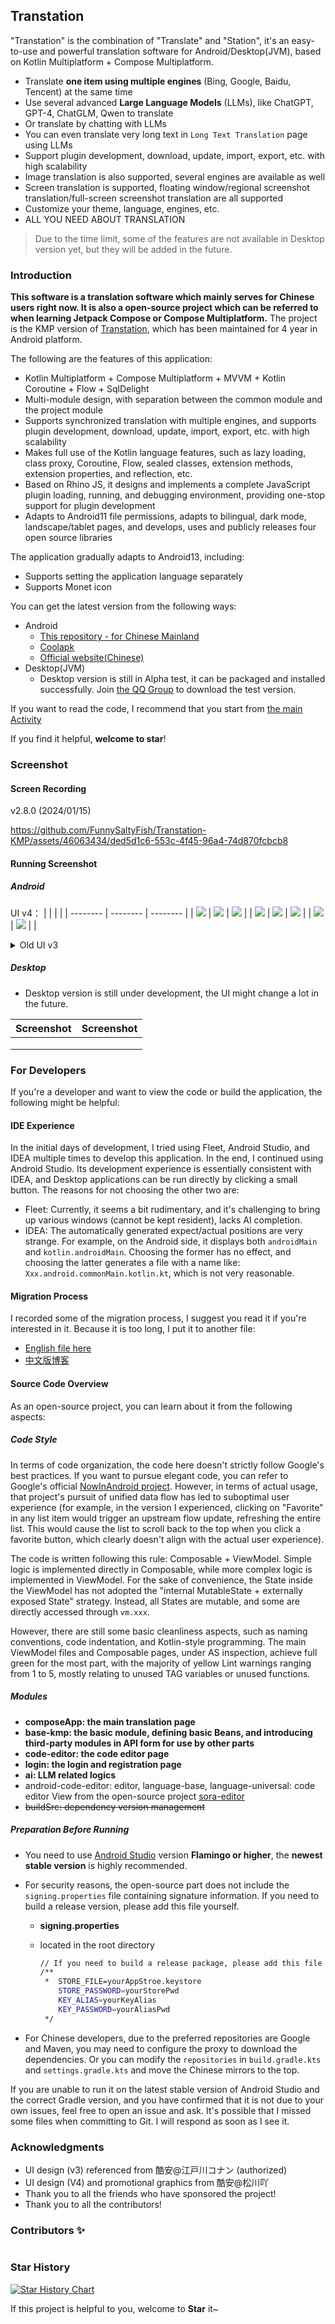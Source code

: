 ## Transtation
"Transtation" is the combination of "Translate" and "Station", it's an easy-to-use and powerful translation software for Android/Desktop(JVM), based on Kotlin Multiplatform + Compose Multiplatform. 

- Translate **one item using multiple engines** (Bing, Google, Baidu, Tencent) at the same time
- Use several advanced **Large Language Models** (LLMs), like ChatGPT, GPT-4, ChatGLM, Qwen to translate
- Or translate by chatting with LLMs
- You can even translate very long text in `Long Text Translation` page using LLMs
- Support plugin development, download, update, import, export, etc. with high scalability
- Image translation is also supported, several engines are available as well
- Screen translation is supported, floating window/regional screenshot translation/full-screen screenshot translation are all supported
- Customize your theme, language, engines, etc.
- ALL YOU NEED ABOUT TRANSLATION

> Due to the time limit, some of the features are not available in Desktop version yet, but they will be added in the future.

### Introduction

**This software is a translation software which mainly serves for Chinese users right now. It is also a open-source project which can be referred to when learning Jetpack Compose or Compose Multiplatform.** The project is the KMP version of [Transtation](https://github.com/FunnySaltyFish/FunnyTranslation), which has been maintained for 4 year in Android platform.

The following are the features of this application:

- Kotlin Multiplatform + Compose Multiplatform + MVVM + Kotlin Coroutine + Flow + SqlDelight
- Multi-module design, with separation between the common module and the project module
- Supports synchronized translation with multiple engines, and supports plugin development, download, update, import, export, etc. with high scalability
- Makes full use of the Kotlin language features, such as lazy loading, class proxy, Coroutine, Flow, sealed classes, extension methods, extension properties, and reflection, etc.
- Based on Rhino JS, it designs and implements a complete JavaScript plugin loading, running, and debugging environment, providing one-stop support for plugin development
- Adapts to Android11 file permissions, adapts to bilingual, dark mode, landscape/tablet pages, and develops, uses and publicly releases four open source libraries

The application gradually adapts to Android13, including:

- Supports setting the application language separately
- Supports Monet icon

You can get the latest version from the following ways:

- Android  
  - [This repository - for Chinese Mainland](/composeApp/release/composeApp-release.apk)
  - [Coolapk](https://www.coolapk.com/apk/com.funny.translation)
  - [Official website(Chinese)](https://www.funnysaltyfish.fun/trans)
- Desktop(JVM)
  - Desktop version is still in Alpha test, it can be packaged and installed successfully. Join [the QQ Group](https://qm.qq.com/q/64Ulp9Rjdm) to download the test version.

If you want to read the code, I recommend that you start from [the main Activity](/composeApp/src/androidMain/kotlin/com/funny/translation/translate/TransActivity.android.kt)

If you find it helpful, **welcome to star**!

### Screenshot

#### Screen Recording
v2.8.0 (2024/01/15)

https://github.com/FunnySaltyFish/Transtation-KMP/assets/46063434/ded5d1c6-553c-4f45-96a4-74d870fcbcb8


#### Running Screenshot

##### Android

UI v4：
|          |          |          |
| -------- | -------- | -------- |
| ![](http://img.funnysaltyfish.fun/i/2023/05/29/647492c45fc7f.jpg) | ![](http://img.funnysaltyfish.fun/i/2023/05/29/647492c4ba96a.jpg) | ![](http://img.funnysaltyfish.fun/i/2023/05/29/647492c5125af.jpg) |
| ![](http://img.funnysaltyfish.fun/i/2023/05/29/647492c5635f2.jpg) | ![](http://img.funnysaltyfish.fun/i/2023/05/29/647492c5a8511.jpg) | ![](http://img.funnysaltyfish.fun/i/2023/05/29/647492c5f17ef.jpg) |
| ![](http://img.funnysaltyfish.fun/i/2023/05/29/647492c6446e8.jpg) | ![](http://img.funnysaltyfish.fun/i/2023/05/29/647492c68366e.jpg) |          |


<details>
<summary>Old UI v3</summary>

| Screenshot                                                 | Screenshot                                                 |
|------------------------------------------------------------|------------------------------------------------------------|
| <img src="./screenshots/1.png" alt="" style="zoom:33%;" /> | <img src="./screenshots/2.png" alt="" style="zoom:33%;" /> |
| <img src="./screenshots/3.png" alt="" style="zoom:33%;" /> | <img src="./screenshots/4.png" alt="" style="zoom:33%;" /> |
</details>

##### Desktop
* Desktop version is still under development, the UI might change a lot in the future.


| Screenshot                                                         | Screenshot                                                         |
|--------------------------------------------------------------------|--------------------------------------------------------------------|
| <img src="./screenshots/desktop_1.png" alt="" style="zoom:33%;" /> | <img src="./screenshots/desktop_2.png" alt="" style="zoom:33%;" /> |
| <img src="./screenshots/desktop_3.png" alt="" style="zoom:33%;" /> | <img src="./screenshots/desktop_4.png" alt="" style="zoom:33%;" /> |
| <img src="./screenshots/desktop_5.png" alt="" style="zoom:33%;" /> | <img src="./screenshots/desktop_6.png" alt="" style="zoom:33%;" /> |

### For Developers

If you're a developer and want to view the code or build the application, the following might be helpful:

#### IDE Experience

In the initial days of development, I tried using Fleet, Android Studio, and IDEA multiple times to develop this application. In the end, I continued using Android Studio. Its development experience is essentially consistent with IDEA, and Desktop applications can be run directly by clicking a small button. The reasons for not choosing the other two are:

- Fleet: Currently, it seems a bit rudimentary, and it's challenging to bring up various windows (cannot be kept resident), lacks AI completion.
- IDEA: The automatically generated expect/actual positions are very strange. For example, on the Android side, it displays both `androidMain` and `kotlin.androidMain`. Choosing the former has no effect, and choosing the latter generates a file with a name like: `Xxx.android.commonMain.kotlin.kt`, which is not very reasonable.

#### Migration Process
I recorded some of the migration process, I suggest you read it if you're interested in it. Because it is too long, I put it to another file:
- [English file here](migration_process.md)
- [中文版博客](https://juejin.cn/post/7324384083428835367)

#### Source Code Overview

As an open-source project, you can learn about it from the following aspects:

##### Code Style
In terms of code organization, the code here doesn't strictly follow Google's best practices. If you want to pursue elegant code, you can refer to Google's official [NowInAndroid project](https://github.com/android/nowinandroid). However, in terms of actual usage, that project's pursuit of unified data flow has led to suboptimal user experience (for example, in the version I experienced, clicking on "Favorite" in any list item would trigger an upstream flow update, refreshing the entire list. This would cause the list to scroll back to the top when you click a favorite button, which clearly doesn't align with the actual user experience).

The code is written following this rule: Composable + ViewModel. Simple logic is implemented directly in Composable, while more complex logic is implemented in ViewModel. For the sake of convenience, the State inside the ViewModel has not adopted the "internal MutableState + externally exposed State" strategy. Instead, all States are mutable, and some are directly accessed through `vm.xxx`.

However, there are still some basic cleanliness aspects, such as naming conventions, code indentation, and Kotlin-style programming. The main ViewModel files and Composable pages, under AS inspection, achieve full green for the most part, with the majority of yellow Lint warnings ranging from 1 to 5, mostly relating to unused TAG variables or unused functions.

##### Modules

- **composeApp: the main translation page**
- **base-kmp: the basic module, defining basic Beans, and introducing third-party modules in API form for use by other parts**
- **code-editor: the code editor page**
- **login: the login and registration page**
- **ai: LLM related logics**
- android-code-editor: editor, language-base, language-universal: code editor View from the open-source project [sora-editor](https://github.com/Rosemoe/sora-editor)  
- ~~buildSrc: dependency version management~~

##### Preparation Before Running

- You need to use [Android Studio](https://developer.android.com/studio/) version **Flamingo or higher**, the **newest stable version** is highly recommended.

- For security reasons, the open-source part does not include the `signing.properties` file containing signature information. If you need to build a release version, please add this file yourself.

    - **signing.properties**

    - located in the root directory

      ```bash
      // If you need to build a release package, please add this file yourself in the project root directory
      /**
       *  STORE_FILE=yourAppStroe.keystore
          STORE_PASSWORD=yourStorePwd
          KEY_ALIAS=yourKeyAlias
          KEY_PASSWORD=yourAliasPwd
       */
      ```
      
- For Chinese developers, due to the preferred repositories are Google and Maven, you may need to configure the proxy to download the dependencies. Or you can modify the `repositories` in `build.gradle.kts` and `settings.gradle.kts` and move the Chinese mirrors to the top. 

If you are unable to run it on the latest stable version of Android Studio and the correct Gradle version, and you have confirmed that it is not due to your own issues, feel free to open an issue and ask. It's possible that I missed some files when committing to Git. I will respond as soon as I see it.

### Acknowledgments

- UI design (v3) referenced from 酷安@江戸川コナン (authorized)
- UI design (V4) and promotional graphics from 酷安@松川吖
- Thank you to all the friends who have sponsored the project!
- Thank you to all the contributors!


### Contributors ✨

<a href="https://github.com/FunnySaltyFish/Transtation-KMP/graphs/contributors">
  <img src="https://contrib.rocks/image?repo=FunnySaltyFish/Transtation-KMP"  alt=""/>
</a>


### Star History

<a href="https://star-history.com/#FunnySaltyFish/Transtation-KMP&Date">
 <picture>
   <source media="(prefers-color-scheme: dark)" srcset="https://api.star-history.com/svg?repos=FunnySaltyFish/Transtation-KMP&type=Date&theme=dark" />
   <source media="(prefers-color-scheme: light)" srcset="https://api.star-history.com/svg?repos=FunnySaltyFish/Transtation-KMP&type=Date" />
   <img alt="Star History Chart" src="https://api.star-history.com/svg?repos=FunnySaltyFish/Transtation-KMP&type=Date" />
 </picture>
</a>

If this project is helpful to you, welcome to **Star** it~